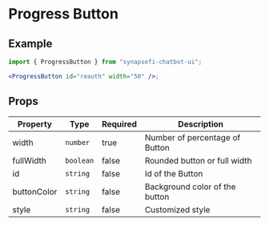 # Progress Button

## Example

```jsx
import { ProgressButton } from "synapsefi-chatbot-ui";

<ProgressButton id="reauth" width="50" />;
```

## Props

| Property    | Type      | Required | Description                    |
| ----------- | --------- | -------- | ------------------------------ |
| width       | `number`  | true     | Number of percentage of Button |
| fullWidth   | `boolean` | false    | Rounded button or full width   |
| id          | `string`  | false    | Id of the Button               |
| buttonColor | `string`  | false    | Background color of the button |
| style       | `string`  | false    | Customized style               |
